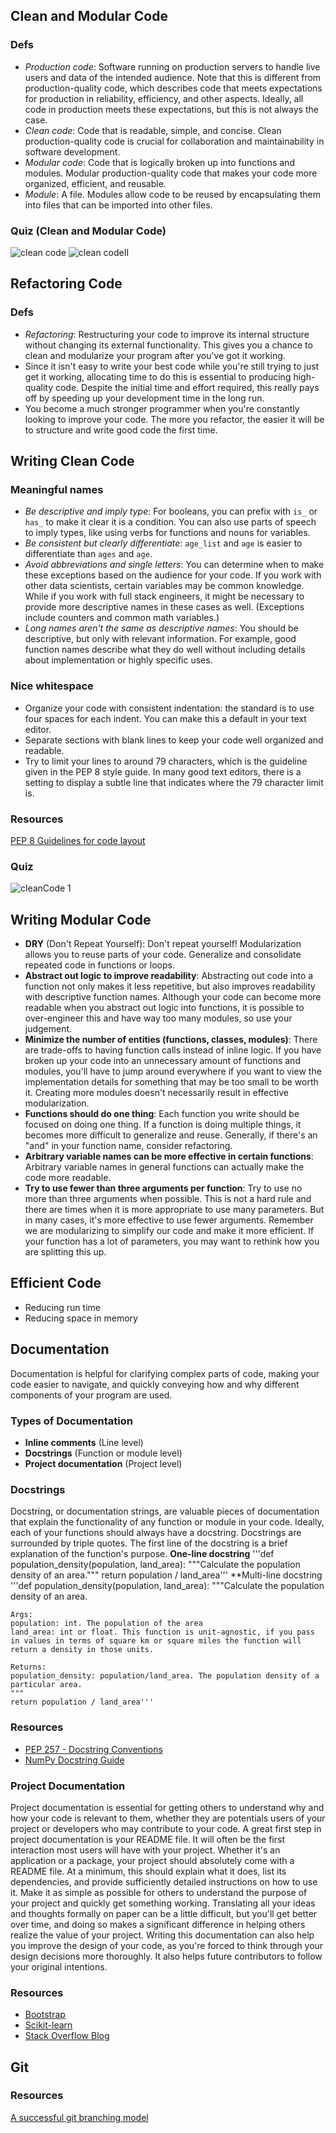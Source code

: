 ## Clean and Modular Code
### Defs
* *Production code*: Software running on production servers to handle live users and data of the intended audience. Note that this is different from production-quality code, which describes code that meets expectations for production in reliability, efficiency, and other aspects. Ideally, all code in production meets these expectations, but this is not always the case.
* *Clean code*: Code that is readable, simple, and concise. Clean production-quality code is crucial for collaboration and maintainability in software development.
* *Modular code*: Code that is logically broken up into functions and modules. Modular production-quality code that makes your code more organized, efficient, and reusable.
* *Module*: A file. Modules allow code to be reused by encapsulating them into files that can be imported into other files.
### Quiz (Clean and Modular Code)
![clean code](/screenshots/cleanAndModular.png "Clean and Modular Code")
![clean codeII](/screenshots/cleanAndModularII.png "Clean and Modular Code")
## Refactoring Code
### Defs
* *Refactoring*: Restructuring your code to improve its internal structure without changing its external functionality. This gives you a chance to clean and modularize your program after you've got it working.
* Since it isn't easy to write your best code while you're still trying to just get it working, allocating time to do this is essential to producing high-quality code. Despite the initial time and effort required, this really pays off by speeding up your development time in the long run.
* You become a much stronger programmer when you're constantly looking to improve your code. The more you refactor, the easier it will be to structure and write good code the first time.
## Writing Clean Code
### Meaningful names
* *Be descriptive and imply type*: For booleans, you can prefix with ```is_``` or ```has_``` to make it clear it is a condition. You can also use parts of speech to imply types, like using verbs for functions and nouns for variables.
* *Be consistent but clearly differentiate*: ```age_list``` and ```age``` is easier to differentiate than ```ages``` and ```age```.
* *Avoid abbreviations and single letters*: You can determine when to make these exceptions based on the audience for your code. If you work with other data scientists, certain variables may be common knowledge. While if you work with full stack engineers, it might be necessary to provide more descriptive names in these cases as well. (Exceptions include counters and common math variables.)
* *Long names aren't the same as descriptive names*: You should be descriptive, but only with relevant information. For example, good function names describe what they do well without including details about implementation or highly specific uses.
### Nice whitespace
* Organize your code with consistent indentation: the standard is to use four spaces for each indent. You can make this a default in your text editor.
* Separate sections with blank lines to keep your code well organized and readable.
* Try to limit your lines to around 79 characters, which is the guideline given in the PEP 8 style guide. In many good text editors, there is a setting to display a subtle line that indicates where the 79 character limit is.
### Resources
[PEP 8 Guidelines for code layout](https://peps.python.org/pep-0008/#code-lay-out)
### Quiz
![cleanCode 1](/screenshots/cleanCode_I.png "Clean code")
## Writing Modular Code
* **DRY** (Don't Repeat Yourself): Don't repeat yourself! Modularization allows you to reuse parts of your code. Generalize and consolidate repeated code in functions or loops.
* **Abstract out logic to improve readability**: Abstracting out code into a function not only makes it less repetitive, but also improves readability with descriptive function names. Although your code can become more readable when you abstract out logic into functions, it is possible to over-engineer this and have way too many modules, so use your judgement.
* **Minimize the number of entities (functions, classes, modules)**: There are trade-offs to having function calls instead of inline logic. If you have broken up your code into an unnecessary amount of functions and modules, you'll have to jump around everywhere if you want to view the implementation details for something that may be too small to be worth it. Creating more modules doesn't necessarily result in effective modularization.
* **Functions should do one thing**: Each function you write should be focused on doing one thing. If a function is doing multiple things, it becomes more difficult to generalize and reuse. Generally, if there's an "and" in your function name, consider refactoring.
* **Arbitrary variable names can be more effective in certain functions**: Arbitrary variable names in general functions can actually make the code more readable.
* **Try to use fewer than three arguments per function**: Try to use no more than three arguments when possible. This is not a hard rule and there are times when it is more appropriate to use many parameters. But in many cases, it's more effective to use fewer arguments. Remember we are modularizing to simplify our code and make it more efficient. If your function has a lot of parameters, you may want to rethink how you are splitting this up.
## Efficient Code
* Reducing run time
* Reducing space in memory
## Documentation
Documentation is helpful for clarifying complex parts of code, making your code easier to navigate, and quickly conveying how and why different components of your program are used.
### Types of Documentation
* **Inline comments** (Line level)
* **Docstrings** (Function or module level)
* **Project documentation** (Project level)
### Docstrings
Docstring, or documentation strings, are valuable pieces of documentation that explain the functionality of any function or module in your code. Ideally, each of your functions should always have a docstring.
Docstrings are surrounded by triple quotes. The first line of the docstring is a brief explanation of the function's purpose.
**One-line docstring**
'''def population_density(population, land_area):
    """Calculate the population density of an area."""
    return population / land_area'''
**Multi-line docstring
'''def population_density(population, land_area):
    """Calculate the population density of an area.

    Args:
    population: int. The population of the area
    land_area: int or float. This function is unit-agnostic, if you pass in values in terms of square km or square miles the function will return a density in those units.

    Returns:
    population_density: population/land_area. The population density of a 
    particular area.
    """
    return population / land_area'''
### Resources
* [PEP 257 - Docstring Conventions](https://peps.python.org/pep-0257/)
* [NumPy Docstring Guide](https://numpydoc.readthedocs.io/en/latest/format.html)
### Project Documentation
Project documentation is essential for getting others to understand why and how your code is relevant to them, whether they are potentials users of your project or developers who may contribute to your code. A great first step in project documentation is your README file. It will often be the first interaction most users will have with your project.
Whether it's an application or a package, your project should absolutely come with a README file. At a minimum, this should explain what it does, list its dependencies, and provide sufficiently detailed instructions on how to use it. Make it as simple as possible for others to understand the purpose of your project and quickly get something working.
Translating all your ideas and thoughts formally on paper can be a little difficult, but you'll get better over time, and doing so makes a significant difference in helping others realize the value of your project. Writing this documentation can also help you improve the design of your code, as you're forced to think through your design decisions more thoroughly. It also helps future contributors to follow your original intentions.
### Resources
* [Bootstrap](https://github.com/twbs/bootstrap)
* [Scikit-learn](https://github.com/scikit-learn/scikit-learn)
* [Stack Overflow Blog](https://github.com/jjrunner/stackoverflow)
## Git
### Resources
[A successful git branching model](https://nvie.com/posts/a-successful-git-branching-model/)
